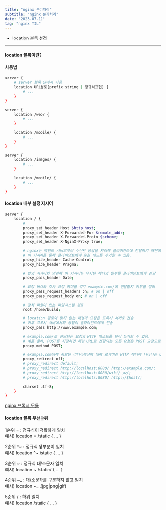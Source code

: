 ```yaml
---
title: "nginx 분기처리"
subtitle: "nginx 분기처리"
date: "2023-07-12"
tag: "nginx TIL"
---
```


-   location 블록 설정

---

#### location 블록이란?

#### 사용법

```BASH
server {
    # server 블록 안에서 사용
    location URL경로[prefix string | 정규식표현] {
        # ...
    }
}
```

```BASH
server {
    location /web/ {
        # ...
    }

    location /mobile/ {
        # ...
    }
}
```

```BASH
server {
    location /images/ {
        # ...
    }

    location /mobile/ {
        # ...
    }
}
```

#### location 내부 설정 지시어

```BASH
server {
    location / {
        #
        proxy_set_header Host $http_host;
        proxy_set_header X-Forwarded-For $remote_addr;
        proxy_set_header X-Forwarded-Proto $scheme;
        proxy_set_header X-NginX-Proxy true;

        # nginx는 백엔드 서버로부터 수신된 응답을 처리해 클라이언트에 전달하기 때문에 기본적으로 Date, Server, X-Pad, X-Accel-* 같은 일부 헤드를 무시함.
        # 이 지시어를 통해 클라이언트에게 숨길 헤드를 추가할 수 있음.
        proxy_hide_header Cache-Control;
        proxy_hide_header Pragma;

        # 앞의 지시어와 연관해 이 지시어는 무시된 헤더의 일부를 클라이언트에게 전달
        proxy_pass_header Date;

        # 요청 바디와 추가 요청 헤더를 각기 example.com/에 전달할지 여부를 정의
        proxy_pass_request_headers on; # on | off
        proxy_pass_request_body on; # on | off

        # 정적 파일이 있는 파일시스템 경로
        root /home/build;

        # location 경로와 맞지 않는 패턴의 요청은 프록시 서버로 전송
        # 이후 프록시 서버에서의 응답이 클라이언트에게 전송
        proxy_pass http://www.example.com;

        # example.com/로 전달되는 요청의 HTTP 메소드를 덮어 쓰기할 수 있음.
        # 예룰 둘어, POST를 지정하면 해당 URL로 전달되는 모든 요청은 POST 요청으로 바뀜
        proxy_method POST;

        # example.com의해 촉발된 리다이렉션에 대해 로케이션 HTTP 헤더에 나타나는 URL을 재작성
        proxy_redirect off;
        # proxy_redirect default;
        # proxy_redirect http://localhost:8080/ http://example.com/;
        # proxy_redirect http://localhost:8080/wiki/ /w/;
        # proxy_redirect http://localhots:8080/ http://$host/;

        charset utf-8;
    }
}
```

[nginx 프록시 모듈](https://12bme.tistory.com/367)

#### location 블록 우선순위

1순위 = : 정규식이 정확하게 일치  
예시) location = /static { ... }

2순위 ^~ : 정규식 앞부분이 일치  
예시) location ^~ /static { ... }

3순위 ~ : 정규식 대/소문자 일치  
예시) location ~ /static/ { ... }

4순위 ~_ : 대/소문자를 구분하지 않고 일치  
예시) location ~_ .(jpg|png|gif)

5순위 / : 하위 일치  
예시) location /static { ... }
